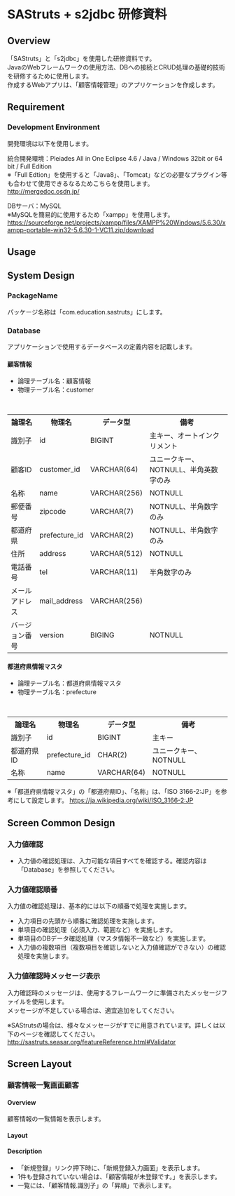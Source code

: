 # SAStruts + s2jdbc 研修資料

## Overview

「SAStruts」と「s2jdbc」を使用した研修資料です。  
JavaのWebフレームワークの使用方法、DBへの接続とCRUD処理の基礎的技術を研修するために使用します。  
作成するWebアプリは、「顧客情報管理」のアプリケーションを作成します。  

## Requirement

### Development Environment

開発環境は以下を使用します。

統合開発環境：Pleiades All in One Eclipse 4.6 / Java / Windows 32bit or 64 bit / Full Edition  
※「Full Edtion」を使用すると「Java8」、「Tomcat」などの必要なプラグイン等も合わせて使用できるなるためこちらを使用します。  
http://mergedoc.osdn.jp/

DBサーバ：MySQL  
※MySQLを簡易的に使用するため「xampp」を使用します。  
https://sourceforge.net/projects/xampp/files/XAMPP%20Windows/5.6.30/xampp-portable-win32-5.6.30-1-VC11.zip/download

## Usage

## System Design

### PackageName

パッケージ名称は「com.education.sastruts」にします。

### Database

アプリケーションで使用するデータベースの定義内容を記載します。

#### 顧客情報

* 論理テーブル名：顧客情報
* 物理テーブル名：customer

<table>
  <tr>
    <th>論理名</th>
    <th>物理名</th>
    <th>データ型</th>
    <th>備考</th>
  </tr>
  <tr>
    <td>識別子</td>
    <td>id</td>
    <td>BIGINT</td>
    <td>主キー、オートインクリメント</td>
  </tr>
  <tr>
    <td>顧客ID</td>
    <td>customer_id</td>
    <td>VARCHAR(64)</td>
    <td>ユニークキー、NOTNULL、半角英数字のみ</td>
  </tr>
  <tr>
    <td>名称</td>
    <td>name</td>
    <td>VARCHAR(256)</td>
    <td>NOTNULL</td>
  </tr>
  <tr>
    <td>郵便番号</td>
    <td>zipcode</td>
    <td>VARCHAR(7)</td>
    <td>NOTNULL、半角数字のみ</td>
  </tr> 
  <tr>
    <td>都道府県</td>
    <td>prefecture_id</td>
    <td>VARCHAR(2)</td>
    <td>NOTNULL、半角数字のみ</td>
  </tr> 
  <tr>
    <td>住所</td>
    <td>address</td>
    <td>VARCHAR(512)</td>
    <td>NOTNULL</td>
  </tr> 
  <tr>
    <td>電話番号</td>
    <td>tel</td>
    <td>VARCHAR(11)</td>
    <td>半角数字のみ</td>
  </tr> 
  <tr>
    <td>メールアドレス</td>
    <td>mail_address</td>
    <td>VARCHAR(256)</td>
    <td></td>
  </tr> 
  <tr>
    <td>バージョン番号</td>
    <td>version</td>
    <td>BIGING</td>
    <td>NOTNULL</td>
  </tr> 
</table>

#### 都道府県情報マスタ

* 論理テーブル名：都道府県情報マスタ
* 物理テーブル名：prefecture

<table>
  <tr>
    <th>論理名</th>
    <th>物理名</th>
    <th>データ型</th>
    <th>備考</th>
  </tr>
  <tr>
    <td>識別子</td>
    <td>id</td>
    <td>BIGINT</td>
    <td>主キー</td>
  </tr>
  <tr>
    <td>都道府県ID</td>
    <td>prefecture_id</td>
    <td>CHAR(2)</td>
    <td>ユニークキー、NOTNULL</td>
  </tr>
  <tr>
    <td>名称</td>
    <td>name</td>
    <td>VARCHAR(64)</td>
    <td>NOTNULL</td>
  </tr>
</table>

※「都道府県情報マスタ」の「都道府県ID」、「名称」は、「ISO 3166-2:JP」を参考にして設定します。
https://ja.wikipedia.org/wiki/ISO_3166-2:JP

## Screen Common Design

### 入力値確認

* 入力値の確認処理は、入力可能な項目すべてを確認する。確認内容は「Database」を参照してください。

### 入力値確認順番

入力値の確認処理は、基本的には以下の順番で処理を実施します。

* 入力項目の先頭から順番に確認処理を実施します。
* 単項目の確認処理（必須入力、範囲など）を実施します。
* 単項目のDBデータ確認処理（マスタ情報不一致など）を実施します。
* 入力値の複数項目（複数項目を確認しないと入力値確認ができない）の確認処理を実施します。

### 入力値確認時メッセージ表示

入力確認時のメッセージは、使用するフレームワークに準備されたメッセージファイルを使用します。  
メッセージが不足している場合は、適宜追加をしてください。  

※SAStrutsの場合は、様々なメッセージがすでに用意されています。詳しくは以下のページを確認してください。
http://sastruts.seasar.org/featureReference.html#Validator

## Screen Layout

### 顧客情報一覧画面顧客

#### Overview

顧客情報の一覧情報を表示します。

#### Layout

#### Description

* 「新規登録」リンク押下時に、「新規登録入力画面」を表示します。
* 1件も登録されていない場合は、「顧客情報が未登録です。」を表示します。
* 一覧には、「顧客情報.識別子」の「昇順」で表示します。

